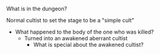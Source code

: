 What is in the dungeon?

Normal cultist to set the stage to be a "simple cult"
- What happened to the body of the one who was killed?
	- Turned into an awakened aberrant cultist
		- What is special about the awakened cultist?